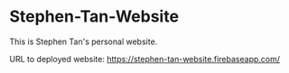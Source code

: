 # Stephen-Tan-Website
This is Stephen Tan's personal website.

URL to deployed website: https://stephen-tan-website.firebaseapp.com/
